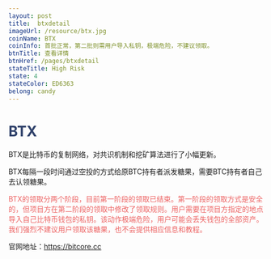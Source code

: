 ```yaml
---
layout: post
title:  btxdetail
imageUrl: /resource/btx.jpg
coinName: BTX
coinInfo: 首批正常，第二批则需用户导入私钥，极端危险，不建议领取。
btnTitle: 查看详情
btnHref: /pages/btxdetail
stateTitle: High Risk
state: 4
stateColor: ED6363
belong: candy
---
```

<h1 style="color: #2F416A">BTX</h1>
<p class="summarytxt">BTX是比特币的复制网络，对共识机制和挖矿算法进行了小幅更新。
</p>
<p>BTX每隔一段时间通过空投的方式给原BTC持有者派发糖果，需要BTC持有者自己去认领糖果。
</p>
<p style="color: #ED6363">BTX的领取分两个阶段，目前第一阶段的领取已结束。第一阶段的领取方式是安全的，但项目方在第二阶段的领取中修改了领取规则。用户需要在项目方指定的地点导入自己比特币钱包的私钥。该动作极端危险，用户可能会丢失钱包的全部资产。 我们强烈不建议用户领取该糖果，也不会提供相应信息和教程。
</p>
<p>官网地址：<a href="https://bitcore.cc/" target="_blank">https://bitcore.cc</a></p>